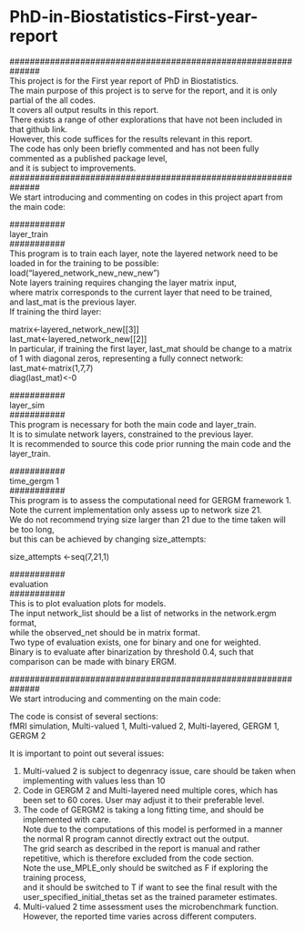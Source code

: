 # PhD-in-Biostatistics-First-year-report
##############################################################\
This project is for the First year report of PhD in Biostatistics.\
The main purpose of this project is to serve for the report, and it is only partial of the all codes.\
It covers all output results in this report.\
There exists a range of other explorations that have not been included in that github link. \
However, this code suffices for the results relevant in this report.\
The code has only been briefly commented and has not been fully commented as a published package level, \
and it is subject to improvements.\
##############################################################\
We start introducing and commenting on codes in this project apart from the main code:

###########\
layer_train\
###########\
This program is to train each layer, note the layered network need to be loaded in for the training to be possible:\
load(“layered_network_new_new_new”)\
Note layers training requires changing the layer matrix input, \
where matrix corresponds to the current layer that need to be trained, \
and last_mat is the previous layer. \
If training the third layer:

matrix<-layered_network_new[[3]]\
last_mat<-layered_network_new[[2]]\
In particular, if training the first layer, last_mat should be change to a matrix of 1 with diagonal zeros, representing a fully connect network:\
last_mat<-matrix(1,7,7)\
diag(last_mat)<-0


###########\
layer_sim\
###########\
This program is necessary for both the main code and layer_train. \
It is to simulate network layers, constrained to the previous layer. \
It is recommended to source this code prior running the main code and the layer_train.


###########\
time_gergm 1\
###########\
This program is to assess the computational need for GERGM framework 1. \
Note the current implementation only assess up to network size 21. \
We do not recommend trying size larger than 21 due to the time taken will be too long, \
but this can be achieved by changing size_attempts:

size_attempts <-seq(7,21,1)


###########\
evaluation\
###########\
This is to plot evaluation plots for models. \
The input network_list should be a list of networks in the network.ergm format, \
while the observed_net should be in matrix format.\
Two type of evaluation exists, one for binary and one for weighted. \
Binary is to evaluate after binarization by threshold 0.4, such that comparison can be made with binary ERGM.

##############################################################\
We start introducing and commenting on the main code:

The code is consist of several sections:\
fMRI simulation, Multi-valued 1, Multi-valued 2, Multi-layered, GERGM 1, GERGM 2

It is important to point out several issues:

1) Multi-valued 2 is subject to degenracy issue, care should be taken when implementing with values less than 10
2) Code in GERGM 2 and Multi-layered need multiple cores, which has been set to 60 cores. User may adjust it to their preferable level.
3) The code of GERGM2 is taking a long fitting time, and should be implemented with care.\
 Note due to the computations of this model is performed in a manner the normal R program cannot directly extract out the output. \
 The grid search as described in the report is manual and rather repetitive, which is therefore excluded from the code section. \
 Note the use_MPLE_only should be switched as F if exploring the training process, \
 and it should be switched to T if want to see the final result with the user_specified_initial_thetas set as the trained parameter estimates.
4) Multi-valued 2 time assessment uses the microbenchmark function. However, the reported time varies across different computers.

